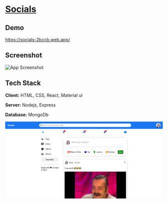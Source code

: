 # [Socials](https://socials-2bccb.web.app/)


## Demo

https://socials-2bccb.web.app/

## Screenshot

![App Screenshot](homepage.png)


## Tech Stack

**Client:** HTML, CSS, React, Material ui

**Server:** Nodejs, Express

**Database:** MongoDb 

![](homepage.jpg)
